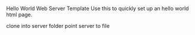 Hello World Web Server Template
Use this to quickly set up an hello world html page.

clone into server folder
point server to file
